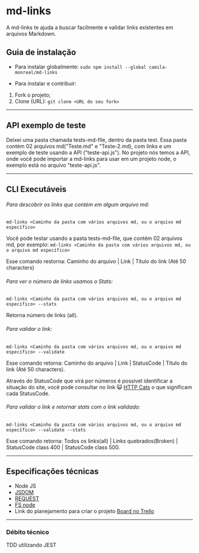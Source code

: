 # md-links
A md-links te ajuda a buscar facilmente e validar links existentes em arquivos Markdown. 

## Guia de instalação
* Para instalar globalmente:
 `sudo npm install --global camila-monreal/md-links`

* Para instalar e contribuir: 
1. Fork o projeto;
2. Clone (URL):  `git clone <URL do seu fork>`

***
 
## API exemplo de teste
Deixei uma pasta chamada tests-md-file, dentro da pasta test. Essa pasta contém 02 arquivos md("Teste.md" e "Teste-2.md), com links e um exemplo de teste usando a API ("teste-api.js"). 
No projeto nós temos a API, onde você pode importar a md-links para usar em um projeto node, o exemplo está no arquivo "teste-api.js".

***

## CLI Executáveis
###### Para descobrir os links que contém em algum arquivo md:
`md-links <Caminho da pasta com vários arquivos md, ou o arquivo md específico>`

Você pode testar usando a pasta tests-md-file, que contém 02 arquivos md, por exemplo:
`md-links <Caminho da pasta com vários arquivos md, ou o arquivo md específico>`

Esse comando restorna:  Caminho do arquivo | Link | Título do link (Até 50 characters)

###### Para ver o número de links usamos o Stats:
`md-links <Caminho da pasta com vários arquivos md, ou o arquivo md específico> --stats`

Retorna número de links (all).

###### Para validar o link: 
`md-links <Caminho da pasta com vários arquivos md, ou o arquivo md específico> --validate`

Esse comando retorna: Caminho do arquivo | Link | StatusCode | Título do link (Até 50 characters). 

Através do StatusCode que virá por números é possivel identificar a situação do site, você pode consultar no link :smiley_cat: [HTTP Cats](https://http.cat/ ) o que significam cada StatusCode.

###### Para validar o link e retornar stats com o link validado:
`md-links <Caminho da pasta com vários arquivos md, ou o arquivo md específico> --validate --stats`

Esse comando retorna: Todos os links(all) | Links quebrados(Broken) | StatusCode class 400 | StatusCode class 500.

***

## Especificações técnicas 
* Node JS 
* [JSDOM](https://github.com/jsdom/jsdom)
* [REQUEST](https://github.com/request/request)
* [FS node](https://nodejs.org/docs/v0.3.1/api/fs.html)
* Link do planejamento para criar o projeto [Board no Trello](https://trello.com/b/VFInzOLQ/md-links)

***

### Débito técnico 
TDD utilizando JEST 